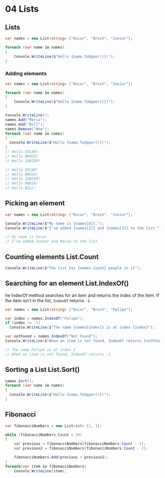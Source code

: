 # 04 Lists

## Lists

```csharp
var names = new List<string> {"Oscar", "Broch", "Junior"};

foreach (var name in names)
{
    Console.WriteLine($"Hello {name.ToUpper()}!");
}
```

### Adding elements

```csharp
var names = new List<string> {"Oscar", "Broch", "Junior"};

foreach (var name in names)
{
    Console.WriteLine($"Hello {name.ToUpper()}!");
}

Console.WriteLine();
names.Add("Maria");
names.Add("Bill");
names.Remove("Ana");
foreach (var name in names)
{
  Console.WriteLine($"Hello {name.ToUpper()}!");
}
// Hello OSCAR!
// Hello BROCH!
// Hello JUNIOR!

// Hello OSCAR!
// Hello BROCH!
// Hello JUNIOR!
// Hello MARIA!
// Hello BILL!
```

## Picking an element

```csharp
var names = new List<string> {"Oscar", "Broch", "Junior"};

Console.WriteLine($"My name is {names[0]}.");
Console.WriteLine($"I've added {names[2]} and {names[3]} to the list.");

// My name is Oscar.
// I've added Junior and Maria to the list.
```

## Counting elements List.Count

```csharp
Console.WriteLine($"The list has {names.Count} people in it");
```

## Searching for an element List.IndexOf()

he IndexOf method searches for an item and returns the index of the item. If the item isn't in the list, `IndexOf` returns `-1`.

```csharp
var names = new List<string> {"Oscar", "Broch", "Felipe"};

var index = names.IndexOf("Felipe");
if (index != -1)
  Console.WriteLine($"The name {names[index]} is at index {index}");

var notFound = names.IndexOf("Not Found");
Console.WriteLine($"When an item is not found, IndexOf returns {notFound}");

// The name Felipe is at index 2
// When an item is not found, IndexOf returns -1
```

## Sorting a List List.Sort()

```csharp
names.Sort();
foreach (var name in names)
{
  Console.WriteLine($"Hello {name.ToUpper()}!");
}
```

## Fibonacci

```csharp
var fibonacciNumbers = new List<int> {1, 1};

while (fibonacciNumbers.Count < 20)
{
    var previous = fibonacciNumbers[fibonacciNumbers.Count - 1];
    var previous2 = fibonacciNumbers[fibonacciNumbers.Count - 2];

    fibonacciNumbers.Add(previous + previous2);
}
foreach(var item in fibonacciNumbers)
    Console.WriteLine(item);
```